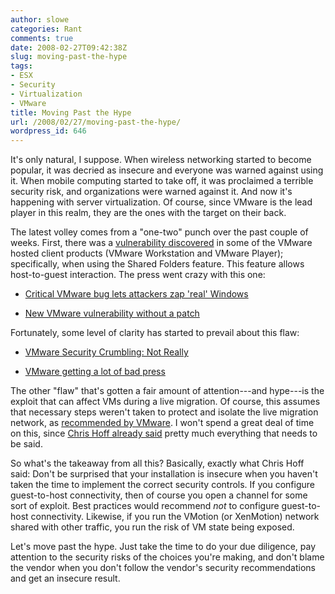 ```yaml
---
author: slowe
categories: Rant
comments: true
date: 2008-02-27T09:42:38Z
slug: moving-past-the-hype
tags:
- ESX
- Security
- Virtualization
- VMware
title: Moving Past the Hype
url: /2008/02/27/moving-past-the-hype/
wordpress_id: 646
---
```


It's only natural, I suppose. When wireless networking started to become popular, it was decried as insecure and everyone was warned against using it. When mobile computing started to take off, it was proclaimed a terrible security risk, and organizations were warned against it. And now it's happening with server virtualization. Of course, since VMware is the lead player in this realm, they are the ones with the target on their back.

The latest volley comes from a "one-two" punch over the past couple of weeks. First, there was a [vulnerability discovered](http://isc.sans.org/diary.html?storyid=4018) in some of the VMware hosted client products (VMware Workstation and VMware Player); specifically, when using the Shared Folders feature. This feature allows host-to-guest interaction. The press went crazy with this one:

* [Critical VMware bug lets attackers zap 'real' Windows](http://www.computerworld.com/action/article.do?command=viewArticleBasic&articleId=9064319&source=rss_news50)

* [New VMware vulnerability without a patch](http://blogs.ittoolbox.com/security/adventures/archives/new-vmware-vulnerability-without-a-patch-22672?rss=1)

Fortunately, some level of clarity has started to prevail about this flaw:

* [VMware Security Crumbling: Not Really](http://secauditor.wordpress.com/2008/02/26/vmware-security-crumbling-not-really/)

* [VMware getting a lot of bad press](http://techdulla.wordpress.com/2008/02/26/vmware-getting-a-lot-of-bad-press/)

The other "flaw" that's gotten a fair amount of attention---and hype---is the exploit that can affect VMs during a live migration. Of course, this assumes that necessary steps weren't taken to protect and isolate the live migration network, as [recommended by VMware](http://blogs.vmware.com/security/2008/02/keeping-your-vm.html). I won't spend a great deal of time on this, since [Chris Hoff already said](http://rationalsecurity.typepad.com/blog/2008/02/news-flash-if-y.html) pretty much everything that needs to be said.

So what's the takeaway from all this? Basically, exactly what Chris Hoff said: Don't be surprised that your installation is insecure when you haven't taken the time to implement the correct security controls. If you configure guest-to-host connectivity, then of course you open a channel for some sort of exploit. Best practices would recommend _not_ to configure guest-to-host connectivity. Likewise, if you run the VMotion (or XenMotion) network shared with other traffic, you run the risk of VM state being exposed.

Let's move past the hype. Just take the time to do your due diligence, pay attention to the security risks of the choices you're making, and don't blame the vendor when you don't follow the vendor's security recommendations and get an insecure result.
